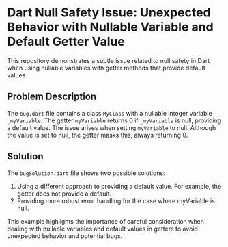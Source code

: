# Dart Null Safety Issue: Unexpected Behavior with Nullable Variable and Default Getter Value

This repository demonstrates a subtle issue related to null safety in Dart when using nullable variables with getter methods that provide default values.

## Problem Description
The `bug.dart` file contains a class `MyClass` with a nullable integer variable `_myVariable`. The getter `myVariable` returns 0 if `_myVariable` is null, providing a default value.  The issue arises when setting `myVariable` to null.  Although the value is set to null, the getter masks this, always returning 0.

## Solution
The `bugSolution.dart` file shows two possible solutions:
1.  Using a different approach to providing a default value. For example, the getter does not provide a default. 
2. Providing more robust error handling for the case where myVariable is null.  

This example highlights the importance of careful consideration when dealing with nullable variables and default values in getters to avoid unexpected behavior and potential bugs.